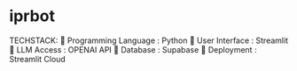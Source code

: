 # iprbot

TECHSTACK:
 Programming Language : Python
 User Interface : Streamlit
 LLM Access : OPENAI API
 Database : Supabase
 Deployment : Streamlit Cloud

